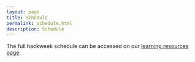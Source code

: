 ```yaml
---
layout: page
title: Schedule
permalink: schedule.html
description: Schedule
---
```


The full hackweek schedule can be accessed on our <a href="https://icesat-2hackweek.github.io/learning-resources/logistics/schedule/">learning resources page</a>. 